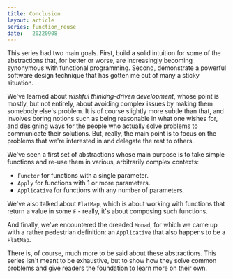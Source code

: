 ```yaml
---
title: Conclusion
layout: article
series: function_reuse
date:   20220908
---
```


This series had two main goals. First, build a solid intuition for some of the abstractions that, for better or worse, are increasingly becoming synonymous with functional programming. Second, demonstrate a powerful software design technique that has gotten me out of many a sticky situation.

We've learned about *wishful thinking-driven development*, whose point is mostly, but not entirely, about avoiding complex issues by making them somebody else's problem. It is of course slightly more subtle than that, and involves boring notions such as being reasonable in what one wishes for, and designing ways for the people who actually solve problems to communicate their solutions. But, really, the main point is to focus on the problems that we're interested in and delegate the rest to others.

We've seen a first set of abstractions whose main purpose is to take simple functions and re-use them in various, arbitrarily complex contexts:
- `Functor` for functions with a single parameter.
- `Apply` for functions with 1 or more parameters.
- `Applicative` for functions with any number of parameters.

We've also talked about `FlatMap`, which is about working with functions that return a value in some `F` - really, it's about composing such functions.

And finally, we've encountered the dreaded `Monad`, for which we came up with a rather pedestrian definition: an `Applicative` that also happens to be a `FlatMap`.

There is, of course, much more to be said about these abstractions. This series isn't meant to be exhaustive, but to show how they solve common problems and give readers the foundation to learn more on their own.
